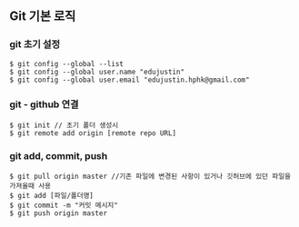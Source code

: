 ## Git 기본 로직
### git 초기 설정
```
$ git config --global --list
$ git config --global user.name "edujustin"
$ git config --global user.email "edujustin.hphk@gmail.com"
```

### git - github 연결
```
$ git init // 초기 폴더 생성시 
$ git remote add origin [remote repo URL]
```

### git add, commit, push
```
$ git pull origin master //기존 파일에 변경된 사항이 있거나 깃허브에 있던 파일을 가져올때 사용
$ git add [파일/폴더명]
$ git commit -m "커밋 메시지"
$ git push origin master
```

